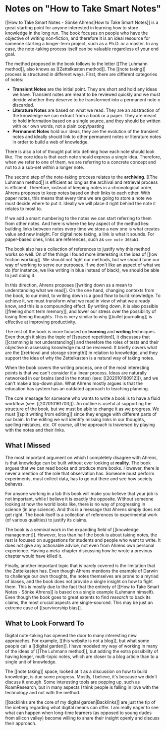 # Notes on "How to Take Smart Notes"

[[How to Take Smart Notes - Sönke Ahrens|How to Take Smart Notes]] is a great starting point for anyone interested in learning how to store knowledge in the long run. The book focuses on people who have the objective of writing non-fiction, and therefore it is an ideal resource for someone starting a longer-term project, such as a Ph.D. or a master. In any case, the note-taking process itself can be valuable regardless of your end goal. 

The method proposed in the book follows to the letter [[The Luhmann method]], also knows as [[Zettelkasten method]]. The [[note taking]] process is structured in different ways. First, there are different categories of notes:

- **Transient Notes** are the initial point. They are short and hold any ideas we have. Transient notes are meant to be reviewed quickly and we must decide whether they deserve to be transformed into a permanent note o discarded. 
- **Literature Notes** are based on what we read. They are an abstraction of the knowledge we can extract from a book or a paper. They are meant to hold information based on a single source, and they should be written with our own words, not a plain copy/pasting
- **Permanent Notes** hold our ideas, they are the evolution of the transient notes and ideally should link to other permanent notes or literature notes in order to build a web of knowledge. 

There is also a lot of thought put into defining how each note should look like. The core idea is that each note should express a single idea. Therefore, when we refer to one of them, we are referring to a concrete concept and not to a a sub-set within a longer note. 

The second step of the note-taking process relates to the **archiving**. [[The Luhmann method]] is efficient as long as the archival and retrieval process is efficient. Therefore, instead of keeping notes in a chronological order, Ahrens proposes to keep notes based on their links to each other. With paper notes, this means that every time we are going to store a note we must decide where to put it. Ideally we will place it right behind the note it relates to most to. 

If we add a smart numbering to the notes we can start referring to them from other notes. And here is where the key aspect of the method lies: building links between notes every time we store a new one is what creates value and new insight. For digital note taking, a link is what it sounds. For paper-based ones, links are references, such as ``see note 365ab1``. 

The book also has a collection of references to justify why this method works so well. On of the things I found more interesting is the idea of [[low friction working]]. We should not fight our methods, but we should tune our way of working to serve our purposes. If we don't like an aspect of what we do (for instance, we like writing in blue instead of black), we should be able to just doing it. 

In this direction, Ahrens proposes [[writing down as a mean to understanding what we read]]. On the one hand, changing contexts from the book, to our mind, to writing down is a good flow to build knowledge. To achieve it, we must transform what we read in view of what we already know, and this is a compounding effect. By writing down, it is also possible [[freeing short term memory]], and lower our stress over the possibility of losing fleeing thoughts. This is very similar to why [[bullet journaling]] is effective at improving productivity. 

The rest of the book is more focused on **learning** and **writing** techniques. Even though it skips the topic of [[spaced repetition]], it discusses that [[cramming is not understanding]] and therefore the roles of tests and their objective in assessing knowledge must be reviewed. It briefly covers what are the [[retrieval and storage strength]] in relation to knowledge, and they support the idea of why the Zettelkasten is a natural way of taking notes. 

When the book covers the writing process, one of the most interesting points is that we can't consider it a linear process. Ideas are naturally networked in our brains (and in the notes) (see: [[202010160912]]), and we can't make a top-down plan. What Ahrens mostly argues is that the education has system has an outdated approach to teaching planning. 

The core message for someone who wants to write a book is to have a fluid workflow (see: [[202010161703]]). An outline is useful at supporting the structure of the book, but we must be able to change it as we progress. We must [[split writing from editing]] since they engage with different parts of our brain. In the editing we will identify missing links in our thoughts, spelling mistakes, etc. Of course, all the approach is traversed by playing with the notes and their links. 

## What I Missed
The most important argument on which I completely disagree with Ahrens, is that knowledge can be built without ever looking at **reality**. The book argues that we can read books and produce more books. However, there is never a mention of the role that observation has. Someone must perform experiments, must collect data, has to go out there and see how society behaves. 

For anyone working in a lab this book will make you believe that your job is not important, while I believe it is exactly the opposite. Without someone looking at how the world looks like, there is no way of progressing in science (in any science). And this is a message that Ahrens simply does not get right. The book itself is a collection of references to experimental work (of various qualities) to justify its claims. 

The book is a seminal work in the expanding field of [[knowledge management]]. However, less than half the book is about taking notes, the rest is focused on suggestions for students and people who want to write. It does not give any actionable advice, not even from Ahrens own personal experience. Having a meta-chapter discussing how he wrote a previous chapter would have killed it. 

Finally, another important topic that is barely covered is the limitation that the Zettelkasten has. Even though Ahrens mentions the example of Darwin to challenge our own thoughts, the notes themselves are prone to a myriad of biases, and the book does not provide a single insight on how to fight them. This is mostly due to the fact that the entirety of [[How to Take Smart Notes - Sönke Ahrens]] is based on a single example (Luhmann himself). Even though the book goes to great extents to find *research* to back its claims, the most crucial aspects are single-sourced. This may be just an extreme case of [[survivorship bias]]. 

## What to Look Forward To
Digital note-taking has opened the door to many interesting new approaches.  For example, [[this website is not a blog]], but what some people call a [[digital garden]]. I have modeled my way of working in many of the ideas of [[The Luhmann method]], but adding the extra possibility of having longer, multi-topic notes, which are closer to a blog article than to a single unit of knowledge. 

The [[note taking]] space, looked at it as a discussion on how to build knowledge, is due some progress. Mostly, I believe, it's because we didn't discuss it enough. Some interesting tools are popping up, such as RoamResearch, but in many aspects I think people is falling in love with the technology and not with the method. 

[[backlinks are the core of my digital garden|Backlinks]] are just the tip of the iceberg regarding what digital means can offer. I am really eager to see what can happen when long-time learners (as opposed to young dudes from silicon valley) become willing to share their insight openly and discuss their approach. 